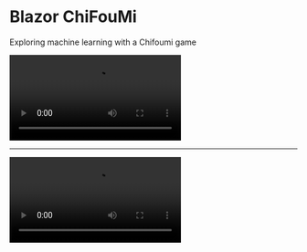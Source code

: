 # Blazor ChiFouMi

Exploring machine learning with a Chifoumi game


![Demo1](demo1.mp4)

---

![Demo2](demo2.mp4)